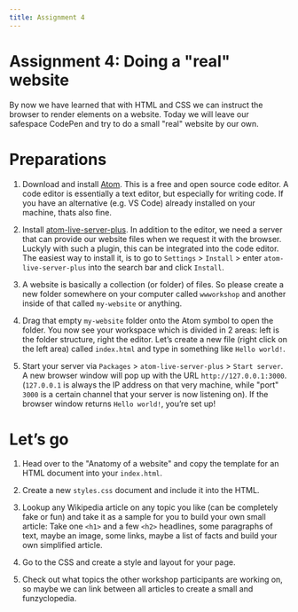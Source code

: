 ```yaml
---
title: Assignment 4
---
```


# Assignment 4: Doing a "real" website

By now we have learned that with HTML and CSS we can instruct the browser to render elements on a website. Today we will leave our safespace CodePen and try to do a small "real" website by our own.

# Preparations

1. Download and install [Atom](https://atom.io). This is a free and open source code editor. A code editor is essentially a text editor, but especially for writing code. If you have an alternative (e.g. VS Code) already installed on your machine, thats also fine.

2. Install [atom-live-server-plus](https://atom.io/packages/atom-live-server-plus). In addition to the editor, we need a server that can provide our website files when we request it with the browser. Luckyly with such a plugin, this can be integrated into the code editor.
The easiest way to install it, is to go to `Settings` > `Install` > enter `atom-live-server-plus` into the search bar and click `Install`.

3. A website is basically a collection (or folder) of files. So please create a new folder somewhere on your computer called `wwworkshop` and another inside of that called `my-website` or anything.

4. Drag that empty `my-website` folder onto the Atom symbol to open the folder. You now see your workspace which is divided in 2 areas: left is the folder structure, right the editor. Let’s create a new file (right click on the left area) called `index.html` and type in something like `Hello world!`.

5. Start your server via `Packages` > `atom-live-server-plus` > `Start server`. A new browser window will pop up with the URL `http://127.0.0.1:3000`. (`127.0.0.1` is always the IP address on that very machine, while "port" `3000` is a certain channel that your server is now listening on). If the browser window returns `Hello world!`, you’re set up!

# Let’s go

1. Head over to the "Anatomy of a website" and copy the template for an HTML document into your `index.html`.

2. Create a new `styles.css` document and include it into the HTML.

3. Lookup any Wikipedia article on any topic you like (can be completely fake or fun) and take it as a sample for you to build your own small article: Take one `<h1>` and a few `<h2>` headlines, some paragraphs of text, maybe an image, some links, maybe a list of facts and build your own simplified article.

4. Go to the CSS and create a style and layout for your page.

5. Check out what topics the other workshop participants are working on, so maybe we can link between all articles to create a small and funzyclopedia.
